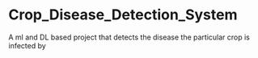 # Crop_Disease_Detection_System
A ml and DL based project that detects the disease the particular crop is infected by
